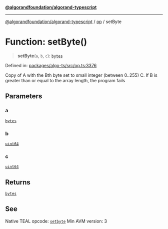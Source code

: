 [**@algorandfoundation/algorand-typescript**](../../../README.md)

***

[@algorandfoundation/algorand-typescript](../../../README.md) / [op](../README.md) / setByte

# Function: setByte()

> **setByte**(`a`, `b`, `c`): [`bytes`](../../../type-aliases/bytes.md)

Defined in: [packages/algo-ts/src/op.ts:3376](https://github.com/algorandfoundation/puya-ts/blob/5bdb536fcbeffa6fe079b274d09cae785c8fb7b7/packages/algo-ts/src/op.ts#L3376)

Copy of A with the Bth byte set to small integer (between 0..255) C. If B is greater than or equal to the array length, the program fails

## Parameters

### a

[`bytes`](../../../type-aliases/bytes.md)

### b

[`uint64`](../../../type-aliases/uint64.md)

### c

[`uint64`](../../../type-aliases/uint64.md)

## Returns

[`bytes`](../../../type-aliases/bytes.md)

## See

Native TEAL opcode: [`setbyte`](https://developer.algorand.org/docs/get-details/dapps/avm/teal/opcodes/v10/#setbyte)
Min AVM version: 3
